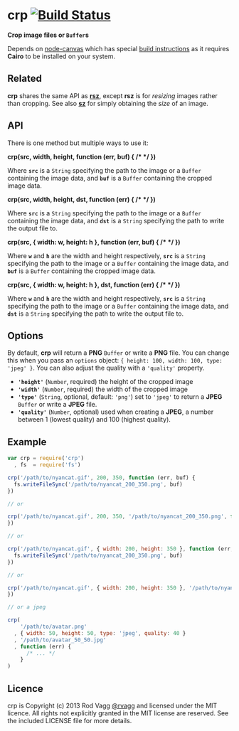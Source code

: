 # crp [![Build Status](https://secure.travis-ci.org/rvagg/node-crp.png)](http://travis-ci.org/rvagg/node-crp)

**Crop image files or `Buffer`s**

Depends on [node-canvas](https://github.com/LearnBoost/node-canvas) which has special [build instructions](https://github.com/LearnBoost/node-canvas/wiki/_pages) as it requires **Cairo** to be installed on your system.

## Related

**crp** shares the same API as **[rsz](https://github.com/rvagg/node-rsz)**, except **rsz** is for *resizing* images rather than cropping. See also **[sz](https://github.com/rvagg/node-sz)** for simply obtaining the *size* of an image.

## API

There is one method but multiple ways to use it:

<b>crp(src, width, height, function (err, buf) { /* */ })</b>

Where <b><code>src</code></b> is a `String` specifying the path to the image or a `Buffer` containing the image data, and <b><code>buf</code></b> is a `Buffer` containing the cropped image data.

<b>crp(src, width, height, dst, function (err) { /* */ })</b>

Where <b><code>src</code></b> is a `String` specifying the path to the image or a `Buffer` containing the image data, and <b><code>dst</code></b> is a `String` specifying the path to write the output file to.

<b>crp(src, { width: w, height: h }, function (err, buf) { /* */ })</b>

Where <b><code>w</code></b> and <b><code>h</code></b> are the width and height respectively, <b><code>src</code></b> is a `String` specifying the path to the image or a `Buffer` containing the image data, and <b><code>buf</code></b> is a `Buffer` containing the cropped image data.

<b>crp(src, { width: w, height: h }, dst, function (err) { /* */ })</b>

Where <b><code>w</code></b> and <b><code>h</code></b> are the width and height respectively, <b><code>src</code></b> is a `String` specifying the path to the image or a `Buffer` containing the image data, and <b><code>dst</code></b> is a `String` specifying the path to write the output file to.

## Options

By default, **crp** will return a **PNG** `Buffer` or write a **PNG** file. You can change this when you pass an `options` object: `{ height: 100, width: 100, type: 'jpeg' }`. You can also adjust the quality with a `'quality'` property.

 * <b><code>'height'</code></b> (`Number`, required) the height of the cropped image
 * <b><code>'width'</code></b> (`Number`, required) the width of the cropped image
 * <b><code>'type'</code></b> (`String`, optional, default: `'png'`) set to `'jpeg'` to return a **JPEG** `Buffer` or write a **JPEG** file.
 * <b><code>'quality'</code></b> (`Number`, optional) used when creating a **JPEG**, a number between 1 (lowest quality) and 100 (highest quality).

## Example

```js
var crp = require('crp')
  , fs  = require('fs')

crp('/path/to/nyancat.gif', 200, 350, function (err, buf) {
  fs.writeFileSync('/path/to/nyancat_200_350.png', buf)
})

// or

crp('/path/to/nyancat.gif', 200, 350, '/path/to/nyancat_200_350.png', function (err) {
})

// or

crp('/path/to/nyancat.gif', { width: 200, height: 350 }, function (err, buf) {
  fs.writeFileSync('/path/to/nyancat_200_350.png', buf)
})

// or

crp('/path/to/nyancat.gif', { width: 200, height: 350 }, '/path/to/nyancat_200_350.png', function (err) {
})

// or a jpeg

crp(
    '/path/to/avatar.png'
  , { width: 50, height: 50, type: 'jpeg', quality: 40 }
  , '/path/to/avatar_50_50.jpg'
  , function (err) {
      /* ... */
    }
)
```

## Licence

crp is Copyright (c) 2013 Rod Vagg [@rvagg](https://twitter.com/rvagg) and licensed under the MIT licence. All rights not explicitly granted in the MIT license are reserved. See the included LICENSE file for more details.
